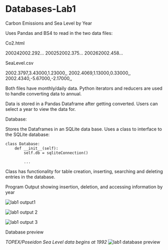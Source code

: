 # Databases-Lab1

Carbon Emissions and Sea Level by Year

Uses Pandas and BS4 to read in the two data files:


Co2.html
<TBODY><TR><TD>2002</TD><TD>4</TD><TD>2002.292</TD>...
<TBODY><TR><TD>2002</TD><TD>5</TD><TD>2002.375</TD>...
<TBODY><TR><TD>2002</TD><TD>6</TD><TD>2002.458</TD>...


SeaLevel.csv

2002.3797,3.43000,1.23000,,
2002.4069,1.13000,0.33000,,
2002.4340,-5.67000,-2.17000,,

Both files have monthly/daily data.
Python iterators and reducers are used to handle converting data to annual.

Data is stored in a Pandas Dataframe after getting converted. Users can select a year to view the data for.


Database:

Stores the Dataframes in an SQLite data base.  Uses a class to interface to the SQLite database:

    class Database:
        def __init__(self):
            self.db = sqliteConnection()

            ...

Class has functionality for table creation, inserting, searching and deleting entries in the database.  


Program Output showing insertion, deletion, and accessing information by year

![lab1 output1](https://user-images.githubusercontent.com/121079918/210129432-0c14c651-2c92-483d-b63f-10649b699d96.png)

![lab1 output 2](https://user-images.githubusercontent.com/121079918/210129436-a7f69b42-5b2b-4963-880e-ec82db51f2fe.png)

![lab1 output 3](https://user-images.githubusercontent.com/121079918/210129434-b50a94b6-d1f3-4595-90ba-1b248342066f.png)

Database preview

*TOPEX/Poseidon Sea Level data begins at 1992*
![lab1 database preview](https://user-images.githubusercontent.com/121079918/210161802-665118cf-7c28-441f-8783-45c66058d9ec.png)

